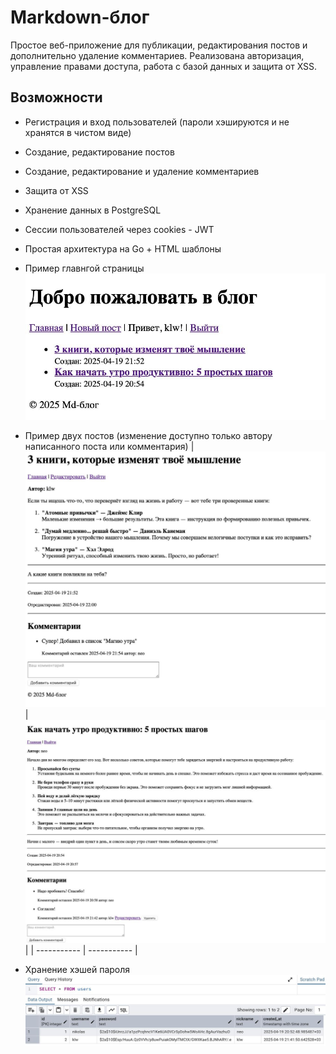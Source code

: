 # Markdown-блог 

Простое веб-приложение для публикации, редактирования постов и дополнительно удаление комментариев. Реализована авторизация, управление правами доступа, работа с базой данных и защита от XSS. 

## Возможности 

- Регистрация и вход пользователей (пароли хэшируются и не хранятся в чистом виде) 
- Создание, редактирование постов 
- Создание, редактирование и удаление комментариев 
- Защита от XSS 
- Хранение данных в PostgreSQL 
- Сессии пользователей через cookies - JWT 
- Простая архитектура на Go + HTML шаблоны

- Пример главнгой страницы 
![mainPage](imgForREADME/mainPage.jpg) 
- Пример двух постов (изменение доступно только автору написанного поста или комментария) 
| ![post1](imgForREADME/post1.jpg) | ![post2](imgForREADME/post2.jpg) |
| ----------- | ----------- |

- Хранение хэшей пароля 
![holdPass](imgForREADME/holdPass.jpg)
